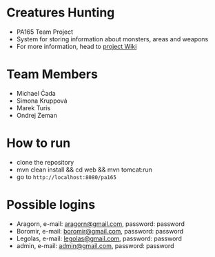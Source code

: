 # Creatures Hunting
* PA165 Team Project
* System for storing information about monsters, areas and weapons
* For more information, head to [project Wiki](https://github.com/mayoturis/PA165_CreaturesHunting/wiki)

# Team Members
* Michael Čada
* Simona Kruppová
* Marek Turis
* Ondrej Zeman

# How to run
* clone the repository
* mvn clean install && cd web && mvn tomcat:run
* go to `http://localhost:8080/pa165`

# Possible logins
* Aragorn, e-mail: aragorn@gmail.com, password: password
* Boromir, e-mail: boromir@gmail.com, password: password
* Legolas, e-mail: legolas@gmail.com, password: password
* admin, e-mail: admin@gmail.com, password: password
